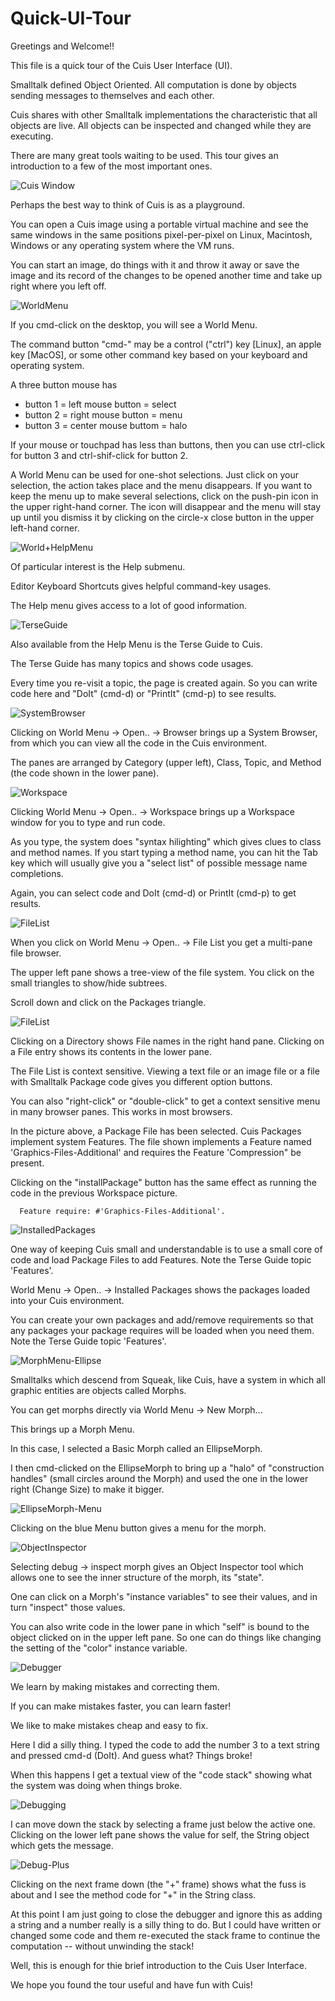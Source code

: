 # Quick-UI-Tour

Greetings and Welcome!!

This file is a quick tour of the Cuis User Interface (UI).

Smalltalk defined Object Oriented.  All computation is done by objects sending messages to themselves and each other.

Cuis shares with other Smalltalk implementations the characteristic that all objects are live.  All objects can be inspected and changed while they are executing.

There are many great tools waiting to be used.  This tour gives an introduction to a few  of the most important ones. 

![Cuis Window](UITour/Cuis01.png)

Perhaps the best way to think of Cuis is as a playground.

You can open a Cuis image using a portable virtual machine and see the same windows in the same positions pixel-per-pixel on Linux, Macintosh, Windows or any operating system where the VM runs.

You can start an image, do things with it and throw it away or save the image and its  record of the changes to be opened another time and take up right where you left off.

![WorldMenu](UITour/Cuis02-WorldMenu.png)

If you cmd-click on the desktop, you will see a World Menu.  

The command button "cmd-" may be a control ("ctrl") key [Linux], an apple key [MacOS], or some other command key based on your keyboard and operating system.

A three button mouse has
-  button 1 = left mouse button = select
-  button 2 = right mouse button = menu
-  button 3 = center mouse buttom = halo

If your mouse or touchpad has less than buttons, then you can use 
ctrl-click for button 3 and ctrl-shif-click for button 2.

A World Menu can be used for one-shot selections.  Just click on your selection, the action takes place and the menu disappears.  If you want to keep the menu up to make several selections, click on the push-pin icon in the upper right-hand corner.  The icon will disappear and the menu will stay up until you dismiss it by clicking on the circle-x close button in the upper left-hand corner.

![World+HelpMenu](UITour/Cuis03-World+HelpMenu.png)

Of particular interest is the Help submenu.

Editor Keyboard Shortcuts gives helpful command-key usages.

The Help menu gives access to a lot of good information.

![TerseGuide](UITour/Cuis04-TerseGuide.png)

Also available from the Help Menu is the Terse Guide to Cuis.

The Terse Guide has many topics and shows code usages.  

Every time you re-visit a topic, the page is created again.  So you can write code here and "DoIt" (cmd-d) or "PrintIt" (cmd-p) to see results.

![SystemBrowser](UITour/Cuis05-SystemBrowser.png)

Clicking on World Menu -> Open.. -> Browser  brings up a System Browser, from which you can view all the code in the Cuis environment.

The panes are arranged by Category (upper left), Class, Topic, and Method (the code shown in the lower pane).

![Workspace](UITour/Cuis06-Workspace.png)

Clicking World Menu -> Open.. -> Workspace  brings up a Workspace window for you to type and run code.

As you type, the system does "syntax hilighting" which gives clues to class and method names.  If you start typing a method name, you can hit the Tab key which will usually give you a "select list" of possible message name completions.

Again, you can select code and DoIt (cmd-d) or PrintIt (cmd-p) to get results.

![FileList](UITour/Cuis07a-FileList.png)

When you click on World Menu -> Open.. -> File List you get a multi-pane file browser.

The upper left pane shows a tree-view of the file system.  You click on the small triangles to show/hide subtrees.

Scroll down and click on the Packages triangle.

![FileList](UITour/Cuis07b-FileList.png)

Clicking on a Directory shows File names in the right hand pane.  Clicking on a File entry shows its contents in the lower pane.

The File List is context sensitive.  Viewing a text file or an image file or a file with Smalltalk Package code gives you different option buttons.

You can also "right-click" or "double-click" to get a context sensitive menu in many browser panes.  This works in most browsers.

In the picture above, a Package File has been selected.  Cuis Packages implement system Features.  The file shown implements a Feature named 'Graphics-Files-Additional' and requires the Feature 'Compression" be present.

Clicking on the "installPackage" button has the same effect as running the code in the previous Workspace picture.
````Smalltalk
  Feature require: #'Graphics-Files-Additional'.
````

![InstalledPackages](UITour/Cuis08-InstalledPackages.png)

One way of keeping Cuis small and understandable is to use a small core of code and load Package Files to add Features.  Note the Terse Guide topic 'Features'.

World Menu -> Open.. -> Installed Packages shows the packages loaded into your Cuis environment.

You can create your own packages and add/remove requirements so that any packages your package requires will be loaded when you need them.   Note the Terse Guide topic 'Features'.

![MorphMenu-Ellipse](UITour/Cuis09-MorphMenu-Ellipse.png)

Smalltalks which descend from Squeak, like Cuis, have a system in which all graphic entities are objects called Morphs.

You can get morphs directly via World Menu -> New Morph...

This brings up a Morph Menu.

In this case, I selected a Basic Morph called an EllipseMorph.

I then cmd-clicked on the EllipseMorph to bring up a "halo" of "construction handles" (small circles around the Morph) and used the one in the lower right (Change Size) to make it bigger.

![EllipseMorph-Menu](UITour/Cuis10-EllipseMorph-Menu.png)

Clicking on the blue Menu button gives a menu for the morph.

![ObjectInspector](UITour/Cuis11-ObjectInspector.png)

Selecting debug -> inspect morph gives an Object Inspector tool which allows one to see the inner structure of the morph, its "state".

One can click on a Morph's "instance variables" to see their values, and in turn "inspect" those values.

You can also write code in the lower pane in which "self" is bound to the object clicked on in the upper left pane.  So one can do things like changing the setting of the "color" instance variable.

![Debugger](UITour/Cuis12-CodeBug.png)

We learn by making mistakes and correcting them.

If you can make mistakes faster, you can learn faster!  

We like to make mistakes cheap and easy to fix.

Here I did a silly thing.  I typed the code to add the number 3 to a text string and pressed cmd-d (DoIt).  And guess what?  Things broke!

When this happens I get a textual view of the "code stack" showing what the system was doing when things broke.

![Debugging](UITour/Cuis13-Debugging.png)

I can move down the stack by selecting a frame just below the active one.  Clicking on the lower left pane shows the value for self, the String object which gets the message.

![Debug-Plus](UITour/Cuis14-Debugging.png)

Clicking on the next frame down (the "+" frame) shows what the fuss is about and I see the method code for "+" in the String class.

At this point I am just going to close the debugger and ignore this as adding a string and a number really is a silly thing to do.  But I could have written or changed some code and them re-executed the stack frame to continue the computation -- without unwinding the stack! 

Well, this is enough for thie brief introduction to the Cuis User Interface.

We hope you found the tour useful and have fun with Cuis!

